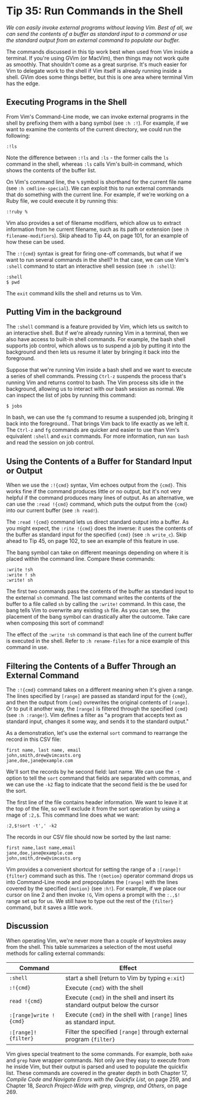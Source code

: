 Tip 35: Run Commands in the Shell
=================================

_We can easily invoke external programs without leaving Vim. Best of
all, we can send the contents of a buffer as standard input to a command
or use the standard output from an external command to populate our
buffer._

The commands discussed in this tip work best when used from Vim inside
a terminal. If you're using GVim (or MacVim), then things may not work quite as
smoothly. That shouldn't come as a great surprise. It's much easier for Vim to
delegate work to the shell if Vim itself is already running inside a shell.
GVim does some things better, but this is one area where terminal Vim has the
edge.


Executing Programs in the Shell
-------------------------------

From Vim's Command-Line mode, we can invoke external programs in the shell by
prefixing them with a bang symbol (see `:h :!`). For example, if we want to
examine the contents of the current directory, we could run the following:

```
:!ls
```


Note the difference between `:!ls` and `:ls` - the former calls the `ls`
command in the shell, whereas `:ls` calls Vim's built-in command, which shows
the contents of the buffer list.

On Vim's command line, the `%` symbol is shorthand for the current file name
(see `:h cmdline-special`). We can exploit this to run external commands that
do something with the current line. For example, if we're working on a Ruby
file, we could execute it by running this:

```Vim
:!ruby %
```

Vim also provides a set of filename modifiers, which allow us to extract
information from he current filename, such as its path or extension (see `:h
filename-modifiers`). Skip ahead to Tip 44, on page 101, for an example of how
these can be used.

The `:!{cmd}` syntax is great for firing one-off commands, but what if we want
to run several commands in the shell? In that case, we can use Vim's `:shell`
command to start an interactive shell session (see `:h :shell`):

```Vim
:shell
$ pwd
```

The `exit` command kills the shell and returns us to Vim.


Putting Vim in the background
-----------------------------

The `:shell` command is a feature provided by Vim, which lets us switch to an
interactive shell. But if we're already running Vim in a terminal, then we also
have access to built-in shell commands. For example, the bash shell supports
job control, which allows us to suspend a job by putting it into the background
and then lets us resume it later by bringing it back into the foreground.

Suppose that we're running Vim inside a bash shell and we want to execute
a series of shell commands. Pressing `Ctrl-z` suspends the process that's
running Vim and returns control to bash. The Vim process sits idle in the
background, allowing us to interact with our bash session as normal. We can
inspect the list of jobs by running this command:

```bash
$ jobs
```
In bash, we can use the `fg` command to resume a suspended job, bringing it
back into the foreground.. That brings Vim back to life exactly as we left it.
The `Ctrl-z` and `fg` commands are quicker and easier to use than Vim's
equivalent `:shell` and `exit` commands. For more information, run `man bash`
and read the session on job control.


Using the Contents of a Buffer for Standard Input or Output
-----------------------------------------------------------

When we use the `:!{cmd}` syntax, Vim echoes output from the `{cmd}`. This
works fine if the command produces little or no output, but it's not very
helpful if the command produces many lines of output. As an alternative, we can
use the `:read !{cmd}` command, which puts the output from the `{cmd}` into our
current buffer (see `:h read!`).


The `:read !{cmd}` command lets us direct standard output into a buffer. As you
might expect, the `:rite !{cmd}` does the inverse: it uses the contents of the
buffer as standard input for the specified `{cmd}` (see `:h write_c`). Skip
ahead to Tip 45, on page 102, to see an example of this feature in use.

The bang symbol can take on different meanings depending on where it is placed
within the command line. Compare these commands:

```
:write !sh
:write ! sh
:write! sh
```

The first two commands pass the contents of the buffer as standard input to the
external `sh` command. The last command writes the contents of the buffer to
a file called `sh` by calling the `:write!` command. In this case, the bang
tells Vim to overwrite any existing `sh` file. As you can see, the placement of
the bang symbol can drastically alter the outcome. Take care when composing
this sort of command!

The effect of the `:write !sh` command is that each line of the current buffer
is executed in the shell. Refer to `:h rename-files` for a nice example of this
command in use.


Filtering the Contents of a Buffer Through an External Command
--------------------------------------------------------------

The `:!{cmd}` command takes on a different meaning when it's given a range. The
lines specified by `[range]` are passed as standard input for the `{cmd}`, and
then the output from `{cmd}` ovrewrites the original contents of `[range]`. Or
to put it another way, the `[range]` is filtered through the specified `{cmd}`
(see `:h :range!`). Vim defines a filter as "a program that accepts text as
standard input, changes it some way, and sends it to the standard output."

As a demonstration, let's use the external `sort` command to rearrange the
record in this CSV file:

```
first name, last name, email
john,smith,drew@vimcasts.org
jane,doe,jane@example.com
```

We'll sort the records by he second field: last name. We can use the `-t`
option to tell the `sort` command that fields are separated with commas, and we
can use the `-k2` flag to indicate that the second field is the be used for the
sort.

The first line of the file contains header information. We want to leave it at
the top of the file, so we'll exclude it from the sort operation by using
a rnage of `:2,$`. This command line does what we want:

```
:2,$!sort -t',' -k2
```

The records in our CSV file should now be sorted by the last name:

```
first name,last name,email
jane,doe,jane@example.com
john,smith,drew@vimcasts.org
```

Vim provides a convenient shortcut for setting the range of
a `:[range]!{filter}` command such as this. The `!{motion}` operator command
drops us into Command-Line mode and prepopulates the `[range]` with the lines
covered by the specified `{motion}` (see `:h!`). For example, if we place our
cursor on line 2 and then invoke `!G`, Vim opens a prompt with the `:.,$!`
range set up for us. We still have to type out the rest of the `{filter}`
command, but it saves a little work.


Discussion
----------

When operating Vim, we're never more than a couple of keystrokes away from the
shell. This table summarizes a selection of the most useful methods for calling
external commands:

Command                | Effect
--------               | -------
`:shell`               | start a shell (return to Vim by typing `e:xit`)
`:!{cmd}`              | Execute `{cmd}` with the shell
`read !{cmd}`          | Execute `{cmd}` in the shell and insert its standard output below the cursor
`:[range]write !{cmd}` | Execute `{cmd}` in the shell with `[range]` lines as standard input.
`:[range]!{filter}`    | Filter the specified `[range]` through external program `{filter}`


Vim gives special treatment to the some commands. For example, both `make` and
`grep` have wrapper commands. Not only are they easy to execute from he inside
Vim, but their output is parsed and used to populate the quickfix list. These
commands are covered in the greater depth in both Chapter 17, _Compile Code and
Navigate Errors with the Quickfix List_, on page 259, and Chapter 18, _Search
Project-Wide with grep, vimgrep, and Others_, on page 269.


